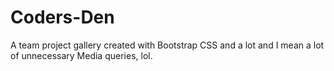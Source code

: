 # Coders-Den
A team project gallery created with Bootstrap CSS and a lot and I mean a lot of unnecessary Media queries, lol.
